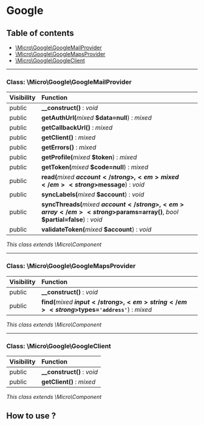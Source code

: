 # Google

## Table of contents

- [\Micro\Google\GoogleMailProvider](#class-microgooglegooglemailprovider)
- [\Micro\Google\GoogleMapsProvider](#class-microgooglegooglemapsprovider)
- [\Micro\Google\GoogleClient](#class-microgooglegoogleclient)

<hr />

### Class: \Micro\Google\GoogleMailProvider

| Visibility | Function |
|:-----------|:---------|
| public | <strong>__construct()</strong> : <em>void</em> |
| public | <strong>getAuthUrl(</strong><em>mixed</em> <strong>$data=null</strong>)</strong> : <em>mixed</em> |
| public | <strong>getCallbackUrl()</strong> : <em>mixed</em> |
| public | <strong>getClient()</strong> : <em>mixed</em> |
| public | <strong>getErrors()</strong> : <em>mixed</em> |
| public | <strong>getProfile(</strong><em>mixed</em> <strong>$token</strong>)</strong> : <em>mixed</em> |
| public | <strong>getToken(</strong><em>mixed</em> <strong>$code=null</strong>)</strong> : <em>mixed</em> |
| public | <strong>read(</strong><em>mixed</em> <strong>$account</strong>, <em>mixed</em> <strong>$message</strong>)</strong> : <em>void</em> |
| public | <strong>syncLabels(</strong><em>mixed</em> <strong>$account</strong>)</strong> : <em>void</em> |
| public | <strong>syncThreads(</strong><em>mixed</em> <strong>$account</strong>, <em>array</em> <strong>$params=array()</strong>, <em>bool</em> <strong>$partial=false</strong>)</strong> : <em>void</em> |
| public | <strong>validateToken(</strong><em>mixed</em> <strong>$account</strong>)</strong> : <em>void</em> |

*This class extends \Micro\Component*

<hr />

### Class: \Micro\Google\GoogleMapsProvider

| Visibility | Function |
|:-----------|:---------|
| public | <strong>__construct()</strong> : <em>void</em> |
| public | <strong>find(</strong><em>mixed</em> <strong>$input</strong>, <em>string</em> <strong>$types=`'address'`</strong>)</strong> : <em>mixed</em> |

*This class extends \Micro\Component*

<hr />

### Class: \Micro\Google\GoogleClient

| Visibility | Function |
|:-----------|:---------|
| public | <strong>__construct()</strong> : <em>void</em> |
| public | <strong>getClient()</strong> : <em>mixed</em> |

*This class extends \Micro\Component*




## How to use ? 
